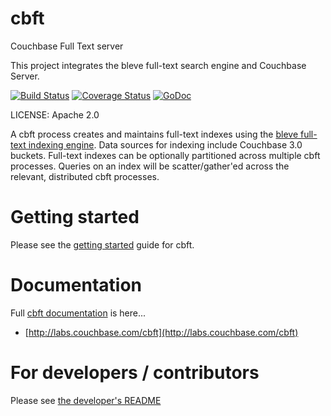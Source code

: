 cbft
====

Couchbase Full Text server

This project integrates the bleve full-text search engine and Couchbase Server.

[![Build Status](https://drone.io/github.com/couchbaselabs/cbft/status.png)](https://drone.io/github.com/couchbaselabs/cbft/latest) [![Coverage Status](https://coveralls.io/repos/couchbaselabs/cbft/badge.png?branch=master)](https://coveralls.io/r/couchbaselabs/cbft?branch=master) [![GoDoc](https://godoc.org/github.com/couchbaselabs/cbft?status.svg)](https://godoc.org/github.com/couchbaselabs/cbft)

LICENSE: Apache 2.0

A cbft process creates and maintains full-text indexes using the
[bleve full-text indexing engine](http://www.blevesearch.com/).  Data
sources for indexing include Couchbase 3.0 buckets.  Full-text indexes
can be optionally partitioned across multiple cbft processes.  Queries
on an index will be scatter/gather'ed across the relevant, distributed
cbft processes.

# Getting started

Please see the [getting started](http://labs.couchbase.com/cbft)
guide for cbft.

# Documentation

Full [cbft documentation](http://labs.couchbase.com/cbft) is here...

* [http://labs.couchbase.com/cbft](http://labs.couchbase.com/cbft)

# For developers / contributors

Please see [the developer's README](https://github.com/couchbaselabs/cbft/blob/master/README-dev.md)
